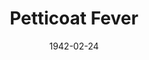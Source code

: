 ---
title: Petticoat Fever
date: 1942-02-24
closing_date: 1942-02-27
layout: productions
featured_image:
image_caption:
image_credit:
playbill:
Theatre: Theatre Jacksonville
Venue: Little Theatre
cast:
- Captain Landry: William Schosser
- Clara Wilson: Mary Crabtree
- Dance: Martha Moore
- Dascome Dinsmore: James Lumpkin
- Ethel Campion: Frances Carden
- Kimo: Alfred Seitner
- Little Seal: Mary Garcia
- Property Assistant:
  - Anne Terry
  - Margaret Devlin
- Scotty: Bob Carter
- Sir James Fenton: Wilbur Masters, Jr.
- Snowbird: Joadie Oak
- Sound Effects:
  - Anne Johnson
  - Charles Blum, Jr.
- The Rev. Mr. Shapham: Robert Blackburn
crew:
- Director: Leighton M. Ballew
- Lighting Design: Bob Carter
- Make-up:
  - Elmo Lehman
  - Kareen Taylor
  - Mary Kethley
  - Mrs. Fred Cobb
  - Mrs. P.Q. Harris
  - Rose Marie Schosser
- Props: Mrs. L.D. Behner
- Stage Crew:
  - Bishop McCauley
  - Elmo Lehman
  - Joyce Gallagher
  - Kenneth Harris
  - Mary Garcia
  - Roberta Arrowsmith
  - Rose Marie Schosser
  - William Schosser
- Stage Manager: Bob Carter
orchestra:
external_links:
---